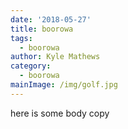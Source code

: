 ```yaml
---
date: '2018-05-27'
title: boorowa
tags:
  - boorowa
author: Kyle Mathews
category:
  - boorowa
mainImage: /img/golf.jpg
---
```

here is some body copy
